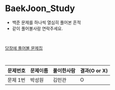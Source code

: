 # BaekJoon_Study
- 백준 문제를 하나씩 열심히 풀어본 흔적  
- 같이 풀어볼사람 연락주세요.  

<br>

[당장에 풀어볼 문제집](https://www.acmicpc.net/workbook/view/4349)

<br>

|문제번호|문제이름|풀이한사람|결과(O or X)|
|---|---|---|---|
|문제 1번|박성원|김민관|O|

